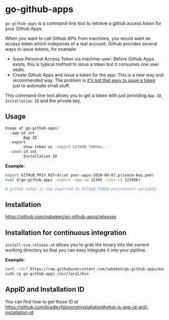 # go-github-apps

`go-github-apps` is a command-line tool to retrieve a github access token for your Github Apps.

When you want to call Github APIs from machines, you would want an access token which independs of a real account.
Github provides several ways to issue tokens, for example:
- Issue Personal Access Token via machine-user: Before Github Apps exists, this is typical method to issue a token but it consumes one user seats.
- Create Github Apps and issue a token for the app: This is a new way and recommended way. The problem is [it's not that easy to issue a token](https://docs.github.com/en/developers/apps/authenticating-with-github-apps#authenticating-as-a-github-app) just to automate small stuff.

This command-line tool allows you to get a token with just providing `App ID`, `Installation ID` and the private key.

## Usage

```sh
Usage of go-github-apps:
  -app-id int
    	App ID
  -export
    	show token as 'export GITHUB_TOKEN=...'
  -inst-id int
    	Installation ID
```

**Example**:
```sh
export GITHUB_PRIV_KEY=$(cat your-apps-2020-08-07.private-key.pem)
eval $(go-github-apps -export -app-id 12345 -inst-id 123456)

# github token is now exported to GITHUB_TOKEN environment variable
```

## Installation

https://github.com/nabeken/go-github-apps/releases

## Installation for continuous integration

`install-via-release.sh` allows you to grab the binary into the current working directory so that you can easy integrate it into your pipiline.

**Example**:
```sh
curl -sSLf https://raw.githubusercontent.com/nabeken/go-github-apps/master/install-via-release.sh | bash -s -- -v v0.0.3
sudo cp go-github-apps /usr/local/bin
```

## AppID and Installation ID

You can find how to get those ID at https://github.com/bradleyfalzon/ghinstallation#what-is-app-id-and-installation-id
